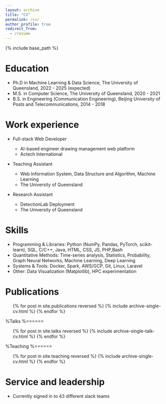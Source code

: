 ```yaml
---
layout: archive
title: "CV"
permalink: /cv/
author_profile: true
redirect_from:
  - /resume
---
```


{% include base_path %}

Education
======
* Ph.D in Machine Learning & Data Science, The University of Queensland, 2022 - 2025 (expected)
* M.S. in Computer Science, The University of Queensland, 2020 - 2021
* B.S. in Engineering (Communication Engineering), Beijing University of Posts and Telecommunications, 2014 - 2018

Work experience
======
* Full-stack Web Developer
  * AI-based engineer drawing management web platform
  * Actech International


* Teaching Assistant
  * Web Information System, Data Structure and Algorithm, Machine Learning
  * The University of Queensland

* Research Assistant
  * DetectionLab Deployment
  * The University of Queensland

  
Skills
======
* Programming & Libraries: Python (NumPy, Pandas, PyTorch, scikit-learn), SQL, C/C++, Java, HTML, CSS, JS, PHP,Bash
* Quantitative Methods: Time-series analysis, Statistics, Probability, Graph Neural Networks, Machine Learning, Deep Learning
* Systems & Tools: Docker, Spark, AWS/GCP, Git, Linux, Laravel
* Other: Data Visualization (Matplotlib), HPC experimentation

Publications
======
  <ul>{% for post in site.publications reversed %}
    {% include archive-single-cv.html %}
  {% endfor %}</ul>
  
%Talks
%======
  <ul>{% for post in site.talks reversed %}
    {% include archive-single-talk-cv.html  %}
  {% endfor %}</ul>
  
%Teaching
%======
  <ul>{% for post in site.teaching reversed %}
    {% include archive-single-cv.html %}
  {% endfor %}</ul>
  
Service and leadership
======
* Currently signed in to 43 different slack teams
